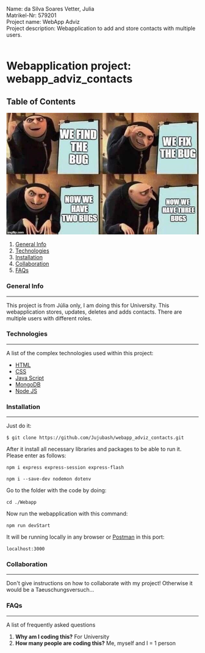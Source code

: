 Name: da Silva Soares Vetter, Julia <br>
Matrikel-Nr: 579201 <br>
Project name: WebApp Adviz <br>
Project description: Webapplication to add and store contacts with multiple users.<br> <br>
# Webapplication project: webapp_adviz_contacts <br>
## Table of Contents
![Alt text](./Aufgaben/mylifememe.jpg?raw=true "Title")
1. [General Info](#general-info)
2. [Technologies](#technologies)
3. [Installation](#installation)
4. [Collaboration](#collaboration)
5. [FAQs](#faqs)
### General Info
***
This project is from Júlia only, I am doing this for University. This webapplication stores, updates, deletes and adds contacts. There are multiple users with different roles.
### Technologies
***
A list of the complex technologies used within this project:
* [HTML](https://dom.spec.whatwg.org/)
* [CSS](https://www.w3.org/TR/CSS/#css)
* [Java Script](https://www.ecma-international.org/publications-and-standards/standards/ecma-262/)
* [MongoDB](https://www.mongodb.com/docs/manual/installation/)
* [Node JS](https://nodejs.org/en/docs/)
### Installation
***
Just do it:
```
$ git clone https://github.com/Jujubash/webapp_adviz_contacts.git
```
After it install all necessary libraries and packages to be able to run it. Please enter as follows:
```
npm i express express-session express-flash
```
```
npm i --save-dev nodemon dotenv
```


Go to the folder with the code by doing:
```
cd ./Webapp
```
Now run the webapplication with this command:
```
npm run devStart
```
It will be running locally in any browser or [Postman](https://www.postman.com/) in this port:
```
localhost:3000 
```
### Collaboration
***
Don't give instructions on how to collaborate with my project!
Otherwise it would be a Taeuschungsversuch...
### FAQs
***
A list of frequently asked questions
1. **Why am I coding this?**
For University
2. **How many people are coding this?**
Me, myself and I = 1 person
